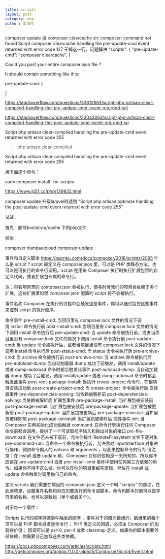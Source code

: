 ```yaml
---
title: scripts
layout: post
category: php
author: 夏泽民
---
```

composer update
报
 composer clearcache
sh: composer: command not found
Script composer clearcache handling the pre-update-cmd event returned with error code 127
干掉这一行，问题解决
 "scripts": {
   "pre-update-cmd": "composer clearcache",
   }
<!-- more -->
Could you post your entire composer.json file ?

It should contain something like this:

pre-update-cmd: [


]

https://stackoverflow.com/questions/33612983/script-php-artisan-clear-compiled-handling-the-pre-update-cmd-event-returned-wit

https://stackoverflow.com/questions/23043063/script-php-artisan-clear-compiled-handling-the-post-update-cmd-event-returned-wi


Script php artisan clear-compiled handling the pre-update-cmd event returned with error code 255

> php artisan clear-compiled

Script php artisan clear-compiled handling the pre-update-cmd event returned with error code 255

用下面这个命令：

sudo composer install –no-scripts


https://www.jb51.cc/php/139835.html

composer update 升级laravel时遇到 "Script php artisan optimize handling the post-update-cmd event returned with error code 255"

试试：

首先：删除bootstrap/cache 下的php文件

然后：

composer dumpautoload
composer update


 事件和自定义脚本
 https://learnku.com/docs/composer/2018/scripts/2095
 什么是 script ?
script 被定义在 composer.json 里，可以是 PHP 类静态方法，也可以是可执行的命令行调用。script 是用来 Composer 执行时执行扩展包里的自定义代码，或者扩展包专属的命令行。

注：只有项目里的 composer.json 会被执行，很多时候我们的项目会依赖于多个扩展，这些扩展里的里 composer.json 配置的 script 将不会被执行。

事件名称
Composer 在执行的过程中会触发这些事件，你可以通过监控这些事件来控制 scirpt 的执行顺序。

命令事件
pre-install-cmd: 当项目里有 composer.lock 文件的情况下调用 install 命令执行前
post-install-cmd: 当项目里有 composer.lock 文件的情况下调用 install 命令执行后
pre-update-cmd: 当 update 命令被执行前，或者当项目里没有 composer.lock 文件的情况下调用 install 命令执行前
post-update-cmd: 当 update 命令被执行后，或者当项目里没有 composer.lock 文件的情况下调用 install 命令执行后
post-status-cmd: 当 status 命令被执行后
pre-archive-cmd: 当 archive 命令被执行前
post-archive-cmd: 当 archive 命令被执行后
pre-autoload-dump: 当自动加载器 dump 成功了前触发，调用 install/update 或者 dump-autoload 命令时都会触发此事件
post-autoload-dump: 当自动加载器 dump 成功了后触发，调用 install/update 或者 dump-autoload 命令时都会触发此事件
post-root-package-install: 当执行 create-project 命令时，在根项目安装成功后
post-create-project-cmd: 当 create-project  命令被执行后
安装器事件
pre-dependencies-solving: 当依赖被解析前
post-dependencies-solving: 当依赖被解析后
扩展包事件
pre-package-install: 当扩展包被安装前
post-package-install: 当扩展包被安装后
pre-package-update: 当扩展包被更新前
post-package-update: 当扩展包被更新后
pre-package-uninstall: 当扩展包被移除前
post-package-uninstall: 当扩展包被移除后
插件事件
init: 当 Composer 实例初始化成功后触发
command: 在命令行里执行任何 Composer 命令前都会调用，提供了一个可读取程序输入和输出对象的接口
pre-file-download: 在文件还未被下载前，允许你操作 RemoteFilesystem 文件下载对象
pre-command-run: 当命令一个命令被执行前，允许你对 InputInterface 对象进行操作，例如命令输入的 options 和 arguments ，以此来控制命令的行为
请注意：在 install 或者 update 前，Composer 对你的依赖是一无所知的，所以你不应该在 pre-update-cmd 或者 pre-install-cmd 事件中使用任何第三方依赖的命令。如果你不得不这么做，你可以在你的项目里编写逻辑，然后在 install 或 update 命令触发时调用你自己的命令。

定义 scripts
我们需要在项目的 composer.json 定义一个叫 "scripts" 的选项，在此选项里，设置事件名称和对应的要执行的命令或脚本。命令和脚本的值可以是字符串的名称，也可以是数组（单个或者多个）。

对于每一个事件：

Scripts 执行的顺序遵循事件触发的顺序；
事件对于的值为数组的，数组里的每个项可以是 PHP 脚本或者是命令行；
PHP 类定义的回调，必须由 Composer 的加载器价值；
回调可以是 psr-0, psr-4 或者 classmap 定义。如果你的脚本需要外部依赖，你需要自己加载这些类依赖。

https://docs.phpcomposer.com/articles/scripts.html
http://getcomposer.org/apidoc/1.0.0-alpha5/Composer/Script/Event.html
